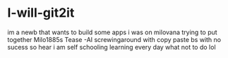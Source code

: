 # I-will-git2it
im a newb that wants to build some apps i was on milovana trying to put together Milo1885s Tease -AI   screwingaround with copy paste bs with no sucess so hear i am self schooling learning every day what not to do lol 
